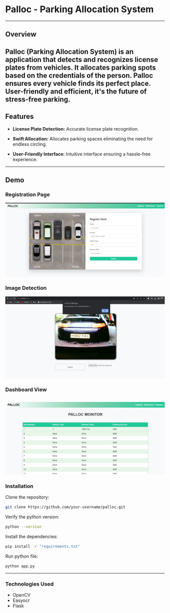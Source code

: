 # Palloc -  Parking Allocation System
----
## Overview
Palloc (Parking Allocation System) is an application that detects and recognizes license plates from vehicles.
It allocates parking spots based on the credentials of the person.
Palloc ensures every vehicle finds its perfect place. 
User-friendly and efficient, it's the future of stress-free parking.
 ---- 
## Features

- **License Plate Detection:**  Accurate license plate recognition.
  
- **Swift Allocation:** Allocates parking spaces eliminating the need for endless circling.

- **User-Friendly Interface:** Intuitive interface ensuring a hassle-free experience.
----
## Demo

 ### Registration Page 
 ![image1](palloc1.jpg)
 
 ### Image Detection
 ![image2](palloc2.jpg)
 
 ### Dashboard View
 ![image3](palloc3.jpg)
 ----
### Installation

Clone the repository:

```bash
git clone https://github.com/your-username/palloc.git
```
Verify the python version:

```bash
python --version
```
Install the dependencies:
```bash
pip install -r "requirements.txt"
```

Run python file:
```bash
python app.py
```

----
### Technologies Used
- OpenCV
- Easyocr
- Flask
